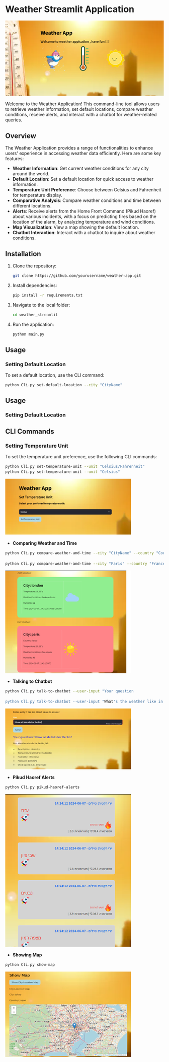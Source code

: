 # Weather Streamlit Application

![Weather App](screenshot/welcome.png)

Welcome to the Weather Application! This command-line tool allows users to retrieve weather information, set default locations, compare weather conditions, receive alerts, and interact with a chatbot for weather-related queries.

## Overview

The Weather Application provides a range of functionalities to enhance users' experience in accessing weather data efficiently. Here are some key features:

- **Weather Information**: Get current weather conditions for any city around the world.
- **Default Location**: Set a default location for quick access to weather information.
- **Temperature Unit Preference**: Choose between Celsius and Fahrenheit for temperature display.
- **Comparative Analysis**: Compare weather conditions and time between different locations.
- **Alerts**: Receive alerts from the Home Front Command (Pikud Haoref) about various incidents, with a focus on predicting fires based on the location of the alarm, by analyzing temperature and wind conditions.
- **Map Visualization**: View a map showing the default location.
- **Chatbot Interaction**: Interact with a chatbot to inquire about weather conditions.

## Installation

1. Clone the repository:

    ```bash
    git clone https://github.com/yourusername/weather-app.git
    ```

2. Install dependencies:

    ```bash
    pip install -r requirements.txt
    ```

3. Navigate to the local folder:

    ```bash
    cd weather_streamlit
    ```

4. Run the application:

    ```bash
    python main.py
    ```

## Usage

### Setting Default Location

To set a default location, use the CLI command:

```bash
python Cli.py set-default-location --city "CityName"
```

## Usage

### Setting Default Location


## CLI Commands

### Setting Temperature Unit

To set the temperature unit preference, use the following CLI commands:

```bash
python Cli.py set-temperature-unit --unit "Celsius/Fahrenheit"
python Cli.py set-temperature-unit --unit "Celsius"
```
<img src="screenshot/settemp.png" alt="Weather App" width="400">

- **Comparing Weather and Time**
```bash
python Cli.py compare-weather-and-time --city "CityName" --country "CountryName" --timezone "Timezone"

python Cli.py compare-weather-and-time --city "Paris" --country "France" --timezone "Europe/London"

```
<img src="screenshot/compare.png" alt="Weather App" width="400">

- **Talking to Chatbot**
```bash
python Cli.py talk-to-chatbot --user-input "Your question 

python Cli.py talk-to-chatbot --user-input "What's the weather like in Tokyo?"

```
<img src="screenshot/chatbot.png" alt="Weather App" width="400">

- **Pikud Haoref Alerts**
```bash
python Cli.py pikud-haoref-alerts 
```
<img src="screenshot/pikud haoref.png" alt="Weather App" width="400">

- **Showing Map**
```bash
python Cli.py show-map
```
<img src="screenshot/map.png" alt="Weather App" width="400">